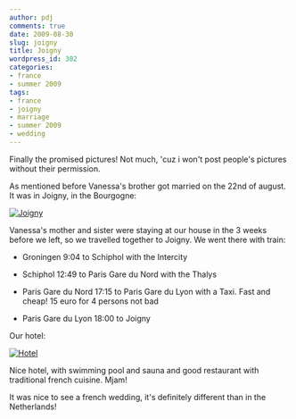 ```yaml
---
author: pdj
comments: true
date: 2009-08-30
slug: joigny
title: Joigny
wordpress_id: 302
categories:
- france
- summer 2009
tags:
- france
- joigny
- marriage
- summer 2009
- wedding
---
```


Finally the promised pictures! Not much, 'cuz i won't post people's pictures without their permission.

As mentioned before Vanessa's brother got married on the 22nd of august. It was in Joigny, in the Bourgogne:

[![Joigny](/images/summer2009_france_joigny_thumb.png)](/images/summer2009_france_joigny.jpg)

Vanessa's mother and sister were staying at our house in the 3 weeks before we left, so we travelled together to Joigny. We went there with train:
	
  * Groningen 9:04 to Schiphol with the Intercity

	
  * Schiphol 12:49 to Paris Gare du Nord with the Thalys

	
  * Paris Gare du Nord 17:15 to Paris Gare du Lyon with a Taxi. Fast and cheap! 15 euro for 4 persons not bad

	
  * Paris Gare du Lyon 18:00 to Joigny


Our hotel:

[![Hotel](/images/summer2009_france_joigny_hotel_thumb.png)](/images/summer2009_france_joigny_hotel.jpg)

Nice hotel, with swimming pool and sauna and good restaurant with traditional french cuisine. Mjam!

It was nice to see a french wedding, it's definitely different than in the Netherlands!
